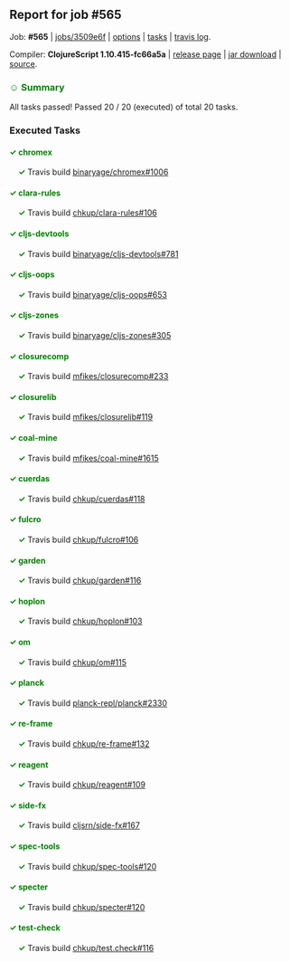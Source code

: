 ## Report for job #565

Job: **#565** | [jobs/3509e6f](https://github.com/cljs-oss/canary/commit/3509e6fef79b52c8c144666c744f26ca091b3f1b) | [options](options.edn) | [tasks](tasks.edn) | [travis log](https://travis-ci.org/cljs-oss/canary/builds/426017599).

Compiler: **ClojureScript 1.10.415-fc66a5a** | [release page](https://github.com/cljs-oss/canary/releases/tag/r1.10.415-fc66a5a) | [jar download](https://github.com/cljs-oss/canary/releases/download/r1.10.415-fc66a5a/clojurescript-1.10.415-fc66a5a.jar) | [source](https://github.com/clojure/clojurescript/commit/fc66a5a558b2749c93e1d29605bb69d58f0ad36f).

### <b style='color:green'>☺ Summary</b>

All tasks passed! Passed 20 / 20 (executed) of total 20 tasks.

### Executed Tasks

#### <b style='color:green'>&#x2713; chromex</b>
&nbsp;&nbsp;&nbsp;&nbsp;<b style='color:green'>&#x2713;</b> Travis build [binaryage/chromex#1006](https://travis-ci.org/binaryage/chromex/builds/426018322)<br>

#### <b style='color:green'>&#x2713; clara-rules</b>
&nbsp;&nbsp;&nbsp;&nbsp;<b style='color:green'>&#x2713;</b> Travis build [chkup/clara-rules#106](https://travis-ci.org/chkup/clara-rules/builds/426018324)<br>

#### <b style='color:green'>&#x2713; cljs-devtools</b>
&nbsp;&nbsp;&nbsp;&nbsp;<b style='color:green'>&#x2713;</b> Travis build [binaryage/cljs-devtools#781](https://travis-ci.org/binaryage/cljs-devtools/builds/426018326)<br>

#### <b style='color:green'>&#x2713; cljs-oops</b>
&nbsp;&nbsp;&nbsp;&nbsp;<b style='color:green'>&#x2713;</b> Travis build [binaryage/cljs-oops#653](https://travis-ci.org/binaryage/cljs-oops/builds/426018328)<br>

#### <b style='color:green'>&#x2713; cljs-zones</b>
&nbsp;&nbsp;&nbsp;&nbsp;<b style='color:green'>&#x2713;</b> Travis build [binaryage/cljs-zones#305](https://travis-ci.org/binaryage/cljs-zones/builds/426018330)<br>

#### <b style='color:green'>&#x2713; closurecomp</b>
&nbsp;&nbsp;&nbsp;&nbsp;<b style='color:green'>&#x2713;</b> Travis build [mfikes/closurecomp#233](https://travis-ci.org/mfikes/closurecomp/builds/426018338)<br>

#### <b style='color:green'>&#x2713; closurelib</b>
&nbsp;&nbsp;&nbsp;&nbsp;<b style='color:green'>&#x2713;</b> Travis build [mfikes/closurelib#119](https://travis-ci.org/mfikes/closurelib/builds/426018340)<br>

#### <b style='color:green'>&#x2713; coal-mine</b>
&nbsp;&nbsp;&nbsp;&nbsp;<b style='color:green'>&#x2713;</b> Travis build [mfikes/coal-mine#1615](https://travis-ci.org/mfikes/coal-mine/builds/426018342)<br>

#### <b style='color:green'>&#x2713; cuerdas</b>
&nbsp;&nbsp;&nbsp;&nbsp;<b style='color:green'>&#x2713;</b> Travis build [chkup/cuerdas#118](https://travis-ci.org/chkup/cuerdas/builds/426018348)<br>

#### <b style='color:green'>&#x2713; fulcro</b>
&nbsp;&nbsp;&nbsp;&nbsp;<b style='color:green'>&#x2713;</b> Travis build [chkup/fulcro#106](https://travis-ci.org/chkup/fulcro/builds/426018352)<br>

#### <b style='color:green'>&#x2713; garden</b>
&nbsp;&nbsp;&nbsp;&nbsp;<b style='color:green'>&#x2713;</b> Travis build [chkup/garden#116](https://travis-ci.org/chkup/garden/builds/426018354)<br>

#### <b style='color:green'>&#x2713; hoplon</b>
&nbsp;&nbsp;&nbsp;&nbsp;<b style='color:green'>&#x2713;</b> Travis build [chkup/hoplon#103](https://travis-ci.org/chkup/hoplon/builds/426018356)<br>

#### <b style='color:green'>&#x2713; om</b>
&nbsp;&nbsp;&nbsp;&nbsp;<b style='color:green'>&#x2713;</b> Travis build [chkup/om#115](https://travis-ci.org/chkup/om/builds/426018369)<br>

#### <b style='color:green'>&#x2713; planck</b>
&nbsp;&nbsp;&nbsp;&nbsp;<b style='color:green'>&#x2713;</b> Travis build [planck-repl/planck#2330](https://travis-ci.org/planck-repl/planck/builds/426018397)<br>

#### <b style='color:green'>&#x2713; re-frame</b>
&nbsp;&nbsp;&nbsp;&nbsp;<b style='color:green'>&#x2713;</b> Travis build [chkup/re-frame#132](https://travis-ci.org/chkup/re-frame/builds/426018412)<br>

#### <b style='color:green'>&#x2713; reagent</b>
&nbsp;&nbsp;&nbsp;&nbsp;<b style='color:green'>&#x2713;</b> Travis build [chkup/reagent#109](https://travis-ci.org/chkup/reagent/builds/426018376)<br>

#### <b style='color:green'>&#x2713; side-fx</b>
&nbsp;&nbsp;&nbsp;&nbsp;<b style='color:green'>&#x2713;</b> Travis build [cljsrn/side-fx#167](https://travis-ci.org/cljsrn/side-fx/builds/426018422)<br>

#### <b style='color:green'>&#x2713; spec-tools</b>
&nbsp;&nbsp;&nbsp;&nbsp;<b style='color:green'>&#x2713;</b> Travis build [chkup/spec-tools#120](https://travis-ci.org/chkup/spec-tools/builds/426018382)<br>

#### <b style='color:green'>&#x2713; specter</b>
&nbsp;&nbsp;&nbsp;&nbsp;<b style='color:green'>&#x2713;</b> Travis build [chkup/specter#120](https://travis-ci.org/chkup/specter/builds/426018420)<br>

#### <b style='color:green'>&#x2713; test-check</b>
&nbsp;&nbsp;&nbsp;&nbsp;<b style='color:green'>&#x2713;</b> Travis build [chkup/test.check#116](https://travis-ci.org/chkup/test.check/builds/426018452)<br>